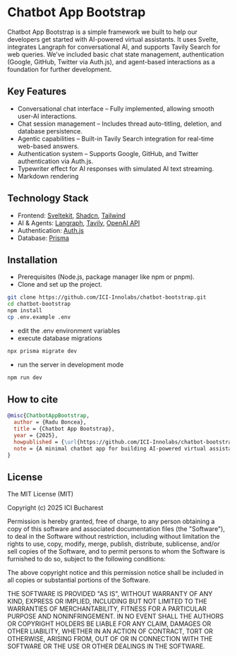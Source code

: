 # Chatbot App Bootstrap

Chatbot App Bootstrap is a simple framework we built to help our developers get started with AI-powered virtual assistants. It uses Svelte, integrates Langraph for conversational AI, and supports Tavily Search for web queries. We’ve included basic chat state management, authentication (Google, GitHub, Twitter via Auth.js), and agent-based interactions as a foundation for further development.

## Key Features
- Conversational chat interface – Fully implemented, allowing smooth user-AI interactions.
- Chat session management – Includes thread auto-titling, deletion, and database persistence.
- Agentic capabilities – Built-in Tavily Search integration for real-time web-based answers.
- Authentication system – Supports Google, GitHub, and Twitter authentication via Auth.js.
- Typewriter effect for AI responses with simulated AI text streaming.
- Markdown rendering 

## Technology Stack
- Frontend: [Sveltekit](https://svelte.dev/docs/kit/introduction), [Shadcn](https://next.shadcn-svelte.com/), [Tailwind](https://tailwindcss.com/) 
- AI & Agents: [Langraph](https://langchain-ai.github.io/langgraphjs/), [Tavily](https://tavily.com/), [OpenAI API](https://platform.openai.com/docs/overview) 
- Authentication: [Auth.js](https://authjs.dev/)
- Database: [Prisma](https://www.prisma.io/?via=start)

## Installation
- Prerequisites (Node.js, package manager like npm or pnpm).
- Clone and set up the project.
```bash
git clone https://github.com/ICI-Innolabs/chatbot-bootstrap.git
cd chatbot-bootstrap
npm install
cp .env.example .env 
```
- edit the .env environment variables
- execute database migrations
```bash
npx prisma migrate dev
```
- run the server in development mode
```bash
npm run dev
```


## How to cite
```bibtex
@misc{ChatbotAppBootstrap,
  author = {Radu Boncea},
  title = {Chatbot App Bootstrap},
  year = {2025},
  howpublished = {\url{https://github.com/ICI-Innolabs/chatbot-bootstrap}},
  note = {A minimal chatbot app for building AI-powered virtual assistants with Langraph and OpenAI.}
}
```

## License 
The MIT License (MIT)

Copyright (c) 2025 ICI Bucharest 

Permission is hereby granted, free of charge, to any person obtaining
a copy of this software and associated documentation files (the
"Software"), to deal in the Software without restriction, including
without limitation the rights to use, copy, modify, merge, publish,
distribute, sublicense, and/or sell copies of the Software, and to
permit persons to whom the Software is furnished to do so, subject to
the following conditions:

The above copyright notice and this permission notice shall be
included in all copies or substantial portions of the Software.

THE SOFTWARE IS PROVIDED "AS IS", WITHOUT WARRANTY OF ANY KIND,
EXPRESS OR IMPLIED, INCLUDING BUT NOT LIMITED TO THE WARRANTIES OF
MERCHANTABILITY, FITNESS FOR A PARTICULAR PURPOSE AND NONINFRINGEMENT.
IN NO EVENT SHALL THE AUTHORS OR COPYRIGHT HOLDERS BE LIABLE FOR ANY
CLAIM, DAMAGES OR OTHER LIABILITY, WHETHER IN AN ACTION OF CONTRACT,
TORT OR OTHERWISE, ARISING FROM, OUT OF OR IN CONNECTION WITH THE
SOFTWARE OR THE USE OR OTHER DEALINGS IN THE SOFTWARE.
